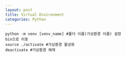 ```yaml
---
layout: post
title: Virtual Environment
categories: Python
---
```


    python -m venv [venv_name] #폴더 이름(가상환경 이름) 설정
    bin으로 이동
    source ./activate #가상환경 활성화
    deactivate #가상환경 해제
